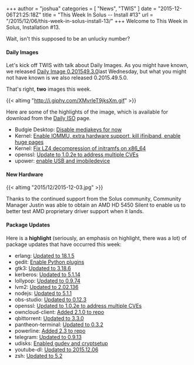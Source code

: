 +++
author = "joshua"
categories = [
"News",
"TWIS"
]
date =  "2015-12-06T21:25:18Z"
title = "This Week In Solus -- Install #13"
url = "/2015/12/06/this-week-in-solus-install-13/"
+++ 
Welcome to This Week in Solus, Installation #13. 

Wait, isn't this supposed to be an unlucky number?

#### Daily Images

Let's kick off TWIS with talk about Daily Images. As you might have known, we released [Daily Image 0.201549.3.0](https://solus-project.com/2015/12/02/daily-iso-0-201549-3-0-released/)last Wednesday, but what you might not have known is we also released 
0.2015.49.5.0.

That's right, **two** images this week.

{{< altimg "http://i.giphy.com/XMvrleT9jksXm.gif" >}}

Here are some of the highlights of the image, which is available for download from the [Daily ISO](https://solus-project.com/daily-iso/) page.

- Budgie Desktop: [Disable mediakeys for now](https://git.solus-project.com/packages/budgie-desktop/commit/?id=a24fee6)        
- Kernel: [Enable IOMMU, extra hardware support, kill ifiniband, enable huge pages](https://git.solus-project.com/packages/kernel/commit/?id=1f752c2)        
- Kernel: [Fix LZ4 decompression of initramfs on x86_64](https://git.solus-project.com/packages/kernel/commit/?id=45bcb8a)        
- openssl: [Update to 1.0.2e to address multiple CVEs](https://git.solus-project.com/packages/openssl/commit/?id=57be764)        
- upower: [enable USB and imobiledevice](https://git.solus-project.com/packages/upower/commit/?id=73f633b)

#### New Hardware

{{< altimg "2015/12/2015-12-03.jpg" >}}

Thanks to the continued support from the Solus community, Community Manager Justin was able to obtain an AMD HD 5450 Silent to enable us to better test AMD proprietary driver support when it lands.

#### Package Updates

Here is a **highlight** (seriously, an emphasis on highlight, there was a lot) of package updates that have occurred this week:

- erlang: [Updated to 18.1.5](https://git.solus-project.com/packages/erlang/commit/?id=4e054d15e46b3f3e9d4f0af8f77ef62350568f0e)        
- gedit: [Enable Python plugins](https://git.solus-project.com/packages/gedit/commit/?id=9034a4ab260f73c93e0ee77dd9d2a59dee5323ea)        
- gtk3: [Updated to 3.18.6](https://git.solus-project.com/packages/gtk3/commit/?id=61c89012f20810e8efd2a2e88fef5db94a766770)        
- kerberos: [Updated to 5.1.14](https://git.solus-project.com/packages/kerberos/commit/?id=ca73d4f37ecb4f35eab8ae1ae8a27fd634928b0c)        
- lollypop: [Updated to 0.9.74](https://git.solus-project.com/packages/lollypop/commit/?id=0e8a9497c950baa2a475f1c679861f59827b26fa)        
- lvm2: [Updated to 2.02.136](https://git.solus-project.com/packages/lvm2/commit/?id=169c08694450d6e9472668135ffbcdecb0cdb492)        
- nodejs: [Updated to 5.1.1](https://git.solus-project.com/packages/nodejs/commit/?id=bdbbc95a21705c5c50eff861d4505f678a8022fe)        
- obs-studio: [Updated to 0.12.3](https://git.solus-project.com/packages/obs-studio/commit/?id=ab5173d7075cd692f22daf24b588ec019deebde5)        
- openssl: [Updated to 1.0.2e to address multiple CVEs](https://git.solus-project.com/packages/openssl/commit/?id=57be7644f8ae2678c72d53d0c32877f21cdbbad0)        
- owncloud-client: [Added 2.1.0 to repo](https://git.solus-project.com/packages/owncloud-client/commit/?id=bb09941c05df09674e5c3f242ba16ae62ab01517)        
- qbittorrent: [Updated to 3.3.0](https://git.solus-project.com/packages/qbittorrent/commit/?id=9f36c1ed62f1a2ff49f3687cba436adbfe8331b7)        
- pantheon-terminal: [Updated to 0.3.2](https://git.solus-project.com/packages/pantheon-terminal/commit/?id=241443ae3019dceaa8c0671c61217d2491bff296)        
- powerline: [Added 2.3 to repo](https://git.solus-project.com/packages/powerline/commit/?id=3275136daddf61123293310010820f5e41bbe984)        
- telegram: [Updated to 0.9.13](https://git.solus-project.com/packages/telegram/commit/?id=5b45c02c9597d2ed52c8066bec878a25b8f726f6)        
- udisks: [Enabled gudev and cryptsetup](https://git.solus-project.com/packages/udisks/commit/?id=25272eaa0b24bee190e62338ed14e5241dce2818)        
- youtube-dl: [Updated to 2015.12.06](https://git.solus-project.com/packages/youtube-dl/commit/?id=5a3e5397f5f42215ea515e77cd4f8827fafa0d7e)        
- zsh: [Updated to 5.2](https://git.solus-project.com/packages/zsh/commit/?id=d8322c47495a4a7961a763c06bf411455b5fbc35)